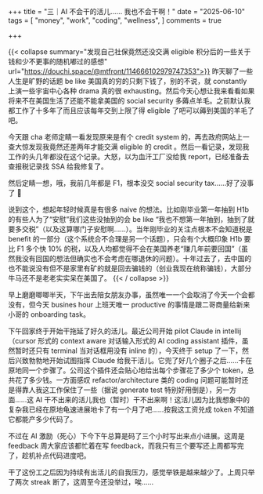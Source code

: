 +++
title = "三｜AI 不会干的活儿…… 我也不会干啊！"
date = "2025-06-10"
tags = [
    "money",
    "work",
    "coding",
    "wellness",
]
comments = true

+++

{{< collapse summary="发现自己社保竟然还没交满 eligible 积分后的一些关于钱和少不更事的随机嘟过的感想" url="https://douchi.space/@mtfront/114666102979747353">}}
昨天聊了一些人生是旷野的话题 be like 美国真的穷的只剩下钱了，别的不说，就 constantly 上演一些宇宙中心各种 drama 真的很 exhausting。然后今天心想让我来看看如果将来不在美国生活了还能不能拿美国的 social security 多薅点羊毛。之前默认我都工作了十多年了而且应该每年交到上限了得 eligible 了吧可以薅到美国的羊毛了吧。

今天跟 cha 老师定睛一看发现原来是有个 credit system 的，再去政府网站上一查大惊发现我竟然还差两年才能交满 eligible 的 credit 。然后一看记录，发现我工作的头几年都没在这个记录。大怒，以为血汗工厂没给我 report，已经准备去查报税记录找 SSA 给我修复了。

然后定睛一想，哦，我前几年都是 F1，根本没交 social security tax……好了没事了 🤦

说到这个，想起年轻时候真是有很多 naive 的想法。比如刚毕业第一年抽到 H1b 的有些人为了“安慰”我们这些没抽到的会 be like “我也不想第一年抽到，抽到了就要多交税”（以及这算哪门子安慰啊……）。当年刚毕业的关注点根本不会知道税是 benefit 的一部分（这个系统合不合理是另一个话题），只会有个大概印象 H1b 要比 F1 多个快 10% 的税，以及人均都觉得不会在美国养老“赚几年前要回国”（虽然我没有回国的想法但确实也不会考虑在哪退休的问题）。十年过去了，去中国的也不能说没有但不是家里有矿的就是回去骗钱的（创业我现在统称骗钱），大部分牛马还不是老老实实呆在美国了。
{{< / collapse >}}

早上磨磨唧唧半天，下午出去陪女朋友办事，虽然唯一一个会取消了今天一个会都没有，但今天 busines hour 上班天唯一 productive 的事情是跟二哥商量给新来小哥的 onboarding task。

下午回家终于开始干拖延了好久的活儿。最近公司开始 pilot Claude in intellij（cursor 形式的 context aware 对话输入形式的 AI coding assistant 插件，虽然暂时还只有 terminal 当对话框用没有 inline 的），今天终于 setup 了一下，然后兴致勃勃地开始试图指挥 Claude 给我干活儿。它兜了好几个圈子之后……卡在原地同一个步骤了。公司这个插件还会贴心地给出每个步骤花了多少个 token，总共花了多少钱。一方面感叹 refactor/architecture 类的 coding 问题可能暂时还是得靠人我这工作保住了一些（据说 generate test 特别好用倒是），另一方面……这 AI 干不出来的活儿我也（暂时）干不出来啊！这活儿因为比我想象中的复杂我已经在原地龟速进展地卡了有一个月了吧……按我这工资兑成 token 不知道它都能产多少代码了。

不过在 AI 激励（死心）下今下午总算是码了三个小时写出来点小进展。这周是 feedback 周大家应该都忙着在写 feedback，而我只有三个要写还上周都写完了，趁机补点代码进度吧。

干了这份工之后因为持续有出活儿的自我压力，感觉举铁是越来越少了。上周只举了两次 streak 断了，这周至今还没举过，唉…… 